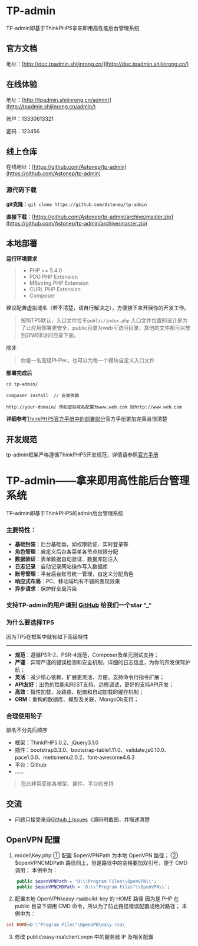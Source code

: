 # TP-admin

TP-admin即基于ThinkPHP5拿来即用高性能后台管理系统


## 官方文档
地址：[http://doc.tpadmin.shijinrong.cn/](http://doc.tpadmin.shijinrong.cn/)

## 在线体验

地址：[http://tpadmin.shijinrong.cn/admin/](http://tpadmin.shijinrong.cn/admin/)

账户：13330613321

密码：123456


## 线上仓库

在线地址：[https://github.com/Astonep/tp-admin](https://github.com/Astonep/tp-admin)

### 源代码下载

**git克隆**：``git clone https://github.com/Astonep/tp-admin`` 

**直接下载**：[https://github.com/Astonep/tp-admin/archive/master.zip](https://github.com/Astonep/tp-admin/archive/master.zip) 

## 本地部署

**运行环境要求**

> * PHP >= 5.4.0
> * PDO PHP Extension
> * MBstring PHP Extension
> * CURL PHP Extension
> * Composer



建议配置虚拟域名（若不清楚，请自行解决之），方便接下来开展你的开发工作。
> 按照TP5默认，入口文件位于`public/index.php`
> 入口文件位置的设计是为了让应用部署更安全，public目录为web可访问目录，其他的文件都可以放到非WEB访问目录下面。


除非
> 你是一名高级PHPer，也可以为每一个模块自定义入口文件


**部署完成后**

~~~
cd tp-admin/

composer install  // 安装依赖

http://your-domain/ 例如虚拟域名配置为www.web.com 则http://www.web.com
~~~


**详细参考**[ThinkPHP5官方手册中的部署部分](http://www.kancloud.cn/manual/thinkphp5/129745)官方手册更加完善且很清楚

## 开发规范
tp-admin框架严格遵循ThinkPHP5开发规范，详情请参照[官方手册](http://www.kancloud.cn/manual/thinkphp5/118007)

# TP-admin——拿来即用高性能后台管理系统

TP-admin即基于ThinkPHP5的admin后台管理系统

### 主要特性：


- **基础封装**：后台基础类，如权限验证、实时登录等
- **角色管理**：自定义后台各菜单各节点权限分配
- **数据验证**：表单数据自动验证、数据库防注入
- **日志记录**：自动记录网站操作写入数据库
- **账号管理**：平台后台账号统一管理，自定义分配角色
- **响应式布局**：PC、移动端均有不错的表现效果
- **异步请求**：保护好全局污染


### 支持TP-admin的用户请到 [GitHub](https://github.com/Astonep/tp-admin) 给我们一个star ^_^

### 为什么要选择TP5
因为TP5在框架中就有如下高级特性
* * * * *

- **规范**：遵循PSR-2、PSR-4规范，Composer及单元测试支持；
- **严谨**：异常严谨的错误检测和安全机制，详细的日志信息，为你的开发保驾护航；
- **灵活**：减少核心依赖，扩展更灵活、方便，支持命令行指令扩展；
- **API友好**：出色的性能和REST支持、远程调试，更好的支持API开发；
- **高效**：惰性加载，及路由、配置和自动加载的缓存机制；
- **ORM**：重构的数据库、模型及关联，MongoDb支持；

### 合理使用轮子
排名不分先后顺序
- 框架：ThinkPHP5.0.2、jQuery3.1.0
- 插件：bootstrap3.3.0、bootstrap-table1.11.0、validate.js0.10.0、pace1.0.0、metismenu2.0.2、font-awesome4.6.3
- 平台：Github
- ……

> 在此非常感谢各框架、插件、平台的支持


## 交流
- 问题只接受来自[Github上Issues](https://github.com/Astonep/tp-admin/issues)《源码附截图，并描述清楚

## OpenVPN 配置
1. model\Key.php
① 配置 $openVPNPath 为本地 OpenVPN 路径；
② $openVPNCMDPath 路径同上，但是路径中的空格要加双引号，便于 CMD 调用；
本例中为：
```php
    public $openVPNPath = 'D:\\Program Files\\OpenVPN\\';
    public $openVPNCMDPath = 'D:\\"Program Files"\\OpenVPN\\';
```
2. 配置本地 OpenVPN\easy-rsa\build-key 的 HOME 路径
因为是 PHP 在 public 目录下调用 CMD 命令，所以为了防止路径错误配置成绝对路径；
本例中为：
```ini
set HOME=D:\"Program Files"\OpenVPN\easy-rsa\
```
3. 修改 public\easy-rsa\client.ovpn 中的服务器 IP 及相关配置